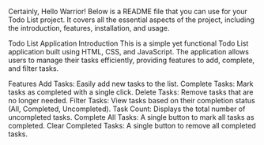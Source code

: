 Certainly, Hello Warrior! Below is a README file that you can use for your Todo List project. It covers all the essential aspects of the project, including the introduction, features, installation, and usage.

Todo List Application
Introduction
This is a simple yet functional Todo List application built using HTML, CSS, and JavaScript. The application allows users to manage their tasks efficiently, providing features to add, complete, and filter tasks.

Features
Add Tasks: Easily add new tasks to the list.
Complete Tasks: Mark tasks as completed with a single click.
Delete Tasks: Remove tasks that are no longer needed.
Filter Tasks: View tasks based on their completion status (All, Completed, Uncompleted).
Task Count: Displays the total number of uncompleted tasks.
Complete All Tasks: A single button to mark all tasks as completed.
Clear Completed Tasks: A single button to remove all completed tasks.
